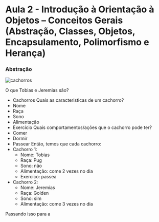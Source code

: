 # Aula 2 - Introdução à Orientação à Objetos – Conceitos Gerais (Abstração, Classes, Objetos, Encapsulamento, Polimorfismo e Herança)

### Abstração

![cachorros](https://github.com/user-attachments/assets/1e95464c-371b-49f2-a152-b40da01fc614)

O que Tobias e Jeremias são?
  - Cachorros
Quais as caracteristicas de um cachorro?
  - Nome
  - Raça
  - Sono
  - Alimentação
  - Exercício
Quais comportamentos/ações que o cachorro pode ter?
  - Comer
  - Dormir
  - Passear
Então, temos que cada cachorro:
- Cachorro 1:
  - Nome: Tobias
  - Raça: Pug
  - Sono: não
  - Alimentação: come 2 vezes no dia
  - Exercíco: passea
- Cachorro 2:
  - Nome: Jeremias
  - Raça: Golden
  - Sono: sim
  - Alimentação: come 3 vezes no dia

Passando isso para a 

